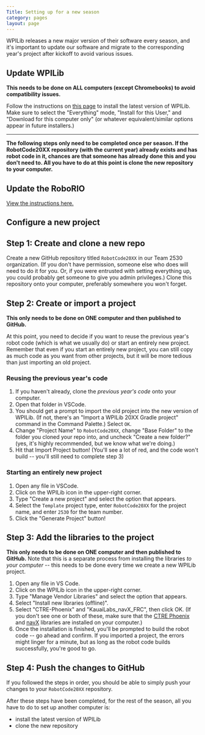 ```yaml
---
Title: Setting up for a new season
category: pages
layout: page
---
```

WPILib releases a new major version of their software every season, and it's important to update our software and migrate to the corresponding year's project after kickoff to avoid various issues.

## Update WPILib
**This needs to be done on ALL computers (except Chromebooks) to avoid compatibility issues.**

Follow the instructions on [this page](https://docs.wpilib.org/en/stable/docs/zero-to-robot/step-2/wpilib-setup.html) to install the latest version of WPILib. Make sure to select the "Everything" mode, "Install for this User," and "Download for this computer only" (or whatever equivalent/similar options appear in future installers.)

***

**The following steps only need to be completed once per season. If the RobotCode20XX repository (with the current year) already exists and has robot code in it, chances are that someone has already done this and you don't need to. All you have to do at this point is clone the new repository to your computer.**

## Update the RoboRIO
[View the instructions here.](./Updating-the-RoboRIO)

## Configure a new project

## Step 1: Create and clone a new repo
Create a new GitHub repository titled `RobotCode20XX` in our Team 2530 organization. (If you don't have permission, someone else who does will need to do it for you. Or, if you were entrusted with setting everything up, you could probably get someone to give you admin privileges.) Clone this repository onto your computer, preferably somewhere you won't forget.

## Step 2: Create or import a project
**This only needs to be done on ONE computer and then published to GitHub.**

At this point, you need to decide if you want to reuse the previous year's robot code (which is what we usually do) or start an entirely new project. Remember that even if you start an entirely new project, you can still copy as much code as you want from other projects, but it will be more tedious than just importing an old project.
### Reusing the previous year's code
1. If you haven't already, clone the _previous year's code_ onto your computer.
2. Open that folder in VSCode.
3. You should get a prompt to import the old project into the new version of WPILib. (If not, there's an "Import a WPILib 20XX Gradle project" command in the Command Palette.) Select `OK`.
4. Change "Project Name" to `RobotCode20XX`, change "Base Folder" to the folder you cloned your repo into, and uncheck "Create a new folder?" (yes, it's highly recommended, but we know what we're doing.)
5. Hit that Import Project button! (You'll see a lot of red, and the code won't build -- you'll still need to complete step 3)
### Starting an entirely new project
1. Open any file in VSCode.
2. Click on the WPILib icon in the upper-right corner.
3. Type "Create a new project" and select the option that appears.
4. Select the `Template` project type, enter `RobotCode20XX` for the project name, and enter `2530` for the team number.
5. Click the "Generate Project" button!

## Step 3: Add the libraries to the project
**This only needs to be done on ONE computer and then published to GitHub.** Note that this is a separate process from installing the libraries *to your computer* -- this needs to be done every time we create a new WPILib project.

1. Open any file in VS Code.
2. Click on the WPILib icon in the upper-right corner.
3. Type "Manage Vendor Libraries" and select the option that appears.
4. Select "Install new libraries (offline)".
5. Select "CTRE-Phoenix" and "KauaiLabs_navX_FRC", then click OK. (If you don't see one or both of these, make sure that the [CTRE Phoenix](./Setting-up-the-CTRE-Phoenix-library) and [navX](./Setting-up-the-navX-library) libraries are installed on your computer.)
6. Once the installation is finished, you'll be prompted to build the robot code -- go ahead and confirm. If you imported a project, the errors might linger for a minute, but as long as the robot code builds successfully, you're good to go.

## Step 4: Push the changes to GitHub
If you followed the steps in order, you should be able to simply push your changes to your `RobotCode20XX` repository.

After these steps have been completed, for the rest of the season, all you have to do to set up another computer is:
- install the latest version of WPILib
- clone the new repository